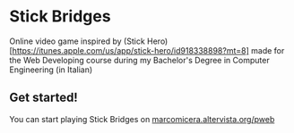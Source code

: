 # Stick Bridges
Online video game inspired by (Stick Hero)[https://itunes.apple.com/us/app/stick-hero/id918338898?mt=8] made for the Web Developing course during my Bachelor's Degree in Computer Engineering (in Italian)

## Get started!
You can start playing Stick Bridges on [marcomicera.altervista.org/pweb](http://marcomicera.altervista.org/pweb/)
